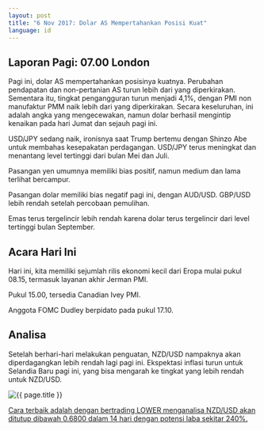 ```yaml
---
layout: post
title: "6 Nov 2017: Dolar AS Mempertahankan Posisi Kuat"
language: id
---
```

## Laporan Pagi: 07.00 London

Pagi ini, dolar AS mempertahankan posisinya kuatnya. Perubahan pendapatan dan non-pertanian AS turun lebih dari yang diperkirakan. Sementara itu, tingkat pengangguran turun menjadi 4,1%, dengan PMI non manufaktur PMM naik lebih dari yang diperkirakan. Secara keseluruhan, ini adalah angka yang mengecewakan, namun dolar berhasil mengintip kenaikan pada hari Jumat dan sejauh pagi ini.

USD/JPY sedang naik, ironisnya saat Trump bertemu dengan Shinzo Abe untuk membahas kesepakatan perdagangan. USD/JPY terus meningkat dan menantang level tertinggi dari bulan Mei dan Juli.

Pasangan yen umumnya memiliki bias positif, namun medium dan lama terlihat bercampur.

Pasangan dolar memiliki bias negatif pagi ini, dengan AUD/USD. GBP/USD lebih rendah setelah percobaan pemulihan.

Emas terus tergelincir lebih rendah karena dolar terus tergelincir dari level tertinggi bulan September.

## Acara Hari Ini

Hari ini, kita memiliki sejumlah rilis ekonomi kecil dari Eropa mulai pukul 08.15, termasuk layanan akhir Jerman PMI.

Pukul 15.00, tersedia Canadian Ivey PMI.

Anggota FOMC Dudley berpidato pada pukul 17.10.

## Analisa

Setelah berhari-hari melakukan penguatan, NZD/USD nampaknya akan diperdagangkan lebih rendah lagi pagi ini. Ekspektasi inflasi turun untuk Selandia Baru pagi ini, yang bisa mengarah ke tingkat yang lebih rendah untuk NZD/USD.

<img src="{{ site.url }}/images/nov/id-06-nov-17.png" alt="{{ page.title }}" title="{{ page.title }}">

<a href="%LINK%%?currency=USD& market=forex&underlying=frxNZDUSD&formname=higherlower&duration_amount=14&duration_units=d&expiry_type=duration&amount=10&amount_type=payout&barrier=0.6800" target="_blank">Cara terbaik adalah dengan bertrading LOWER menganalisa NZD/USD akan ditutup dibawah 0.6800 dalam 14 hari dengan potensi laba sekitar 240%.</a>